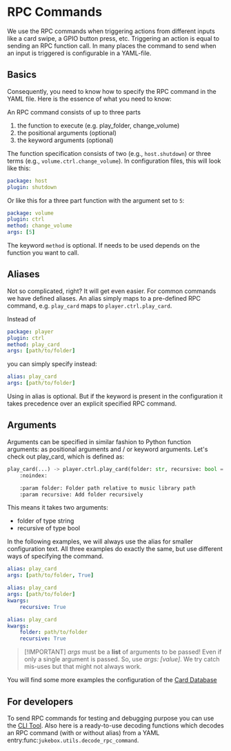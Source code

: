 # RPC Commands

We use the RPC commands when triggering actions from different inputs like a card swipe,
a GPIO button press, etc. Triggering an action is equal to sending an RPC function call.
In many places the command to send when an input is triggered is configurable in a YAML-file.

## Basics

Consequently, you need to know how to specify the RPC command in the YAML file.
Here is the essence of what you need to know:

An RPC command consists of up to three parts

1. the function to execute (e.g. play_folder, change_volume)
2. the positional arguments (optional)
3. the keyword arguments (optional)

The function specification consists of two (e.g., ``host.shutdown``) or three terms (e.g., ``volume.ctrl.change_volume``).
In configuration files, this will look like this:

```yml
package: host
plugin: shutdown
```

Or like this for a three part function with the argument set to ``5``:

```yml
package: volume
plugin: ctrl
method: change_volume
args: [5]
```

The keyword ``method`` is optional. If needs to be used depends on the function you want to call.

## Aliases

Not so complicated, right? It will get even easier. For common commands we have defined aliases. An alias simply maps
to a pre-defined RPC command, e.g. ``play_card`` maps to ``player.ctrl.play_card``.

Instead of

```yml
package: player
plugin: ctrl
method: play_card
args: [path/to/folder]
```

you can simply specify instead:

```yml
alias: play_card
args: [path/to/folder]
```

Using in alias is optional. But if the keyword is present in the configuration it takes precedence over an explicit specified RPC command.

## Arguments

Arguments can be specified in similar fashion to Python function arguments: as positional arguments and / or
keyword arguments. Let's check out play_card, which is defined as:

```python
play_card(...) -> player.ctrl.play_card(folder: str, recursive: bool = False)
    :noindex:

    :param folder: Folder path relative to music library path
    :param recursive: Add folder recursively
```

This means it takes two arguments:

* folder of type string
* recursive of type bool

In the following examples, we will always use the alias for smaller configuration text. All three examples
do exactly the same, but use different ways of specifying the command.

```yml
alias: play_card
args: [path/to/folder, True]
```

```yml
alias: play_card
args: [path/to/folder]
kwargs:
    recursive: True
```

```yml
alias: play_card
kwargs:
    folder: path/to/folder
    recursive: True
```

> [!IMPORTANT] *args* must be a **list** of arguments to be passed! Even if only a single argument is passed.
> So, use *args: [value]*. We try catch mis-uses but that might not always work.

You will find some more examples the configuration of the [Card Database](card-database.md)

## For developers

To send RPC commands for testing and debugging purpose you can use the [CLI Tool](../developers/coreapps.md#RPC).
Also here is a ready-to-use decoding functions which decodes an RPC command (with or without alias)
from a YAML entry:func:`jukebox.utils.decode_rpc_command`.
